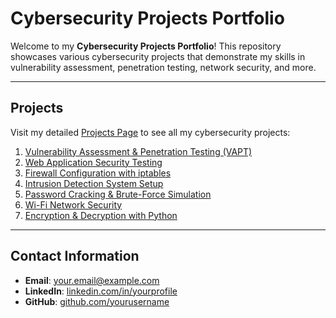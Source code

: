 # Cybersecurity Projects Portfolio

Welcome to my **Cybersecurity Projects Portfolio**! This repository showcases various cybersecurity projects that demonstrate my skills in vulnerability assessment, penetration testing, network security, and more.

---

## Projects

Visit my detailed [Projects Page](https://kaycxsn1.github.io/docs/projects.html) to see all my cybersecurity projects:

1. [Vulnerability Assessment & Penetration Testing (VAPT)](https://yourusername.github.io/cybersecurity-portfolio/vapt.html)
2. [Web Application Security Testing](https://yourusername.github.io/cybersecurity-portfolio/web-security.html)
3. [Firewall Configuration with iptables](https://yourusername.github.io/cybersecurity-portfolio/firewall.html)
4. [Intrusion Detection System Setup](https://yourusername.github.io/cybersecurity-portfolio/ids.html)
5. [Password Cracking & Brute-Force Simulation](https://yourusername.github.io/cybersecurity-portfolio/password-cracking.html)
6. [Wi-Fi Network Security](https://github.com/KayCxSn1/NtwrkSecurityLab/tree/main)
7. [Encryption & Decryption with Python](https://yourusername.github.io/cybersecurity-portfolio/encryption.html)

---

## Contact Information

- **Email**: [your.email@example.com](mailto:your.email@example.com)
- **LinkedIn**: [linkedin.com/in/yourprofile](https://linkedin.com/in/yourprofile)
- **GitHub**: [github.com/yourusername](https://github.com/yourusername)




